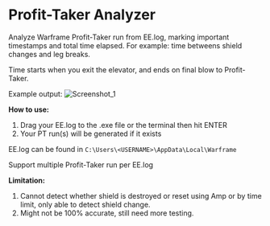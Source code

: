 # Profit-Taker Analyzer
Analyze Warframe Profit-Taker run from EE.log, marking important timestamps and total time elapsed.
For example: time betweens shield changes and leg breaks.

Time starts when you exit the elevator, and ends on final blow to Profit-Taker.

Example output:
![Screenshot_1](https://user-images.githubusercontent.com/43719375/110228787-67b7ea80-7f36-11eb-8137-3733ccf689c2.png)

**How to use:**
1. Drag your EE.log to the .exe file or the terminal then hit ENTER
2. Your PT run(s) will be generated if it exists

EE.log can be found in `C:\Users\<USERNAME>\AppData\Local\Warframe`

Support multiple Profit-Taker run per EE.log

**Limitation:**
1. Cannot detect whether shield is destroyed or reset using Amp or by time limit, only able to detect shield change.
2. Might not be 100% accurate, still need more testing.
